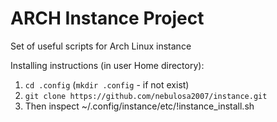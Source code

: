 # ARCH Instance Project
Set of useful scripts for Arch Linux instance

Installing instructions (in user Home directory): 
1. `cd .config` (`mkdir .config` - if not exist)
2. `git clone https://github.com/nebulosa2007/instance.git`
3. Then inspect ~/.config/instance/etc/!instance_install.sh
